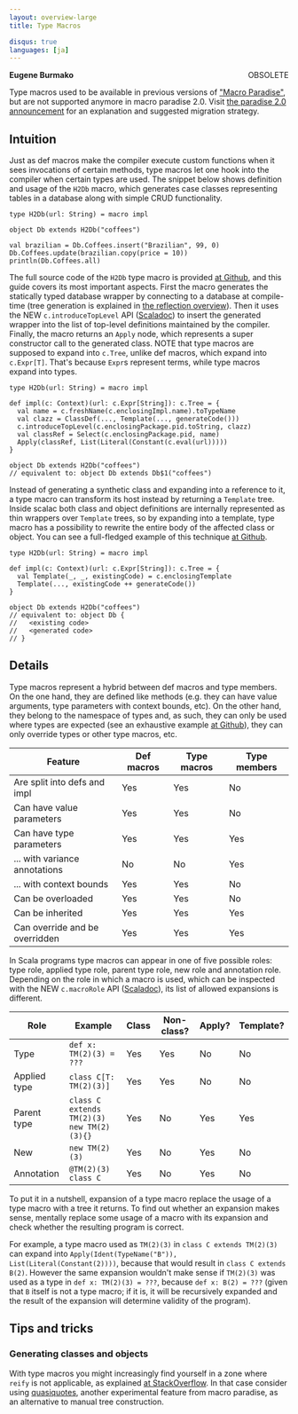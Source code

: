 ```yaml
---
layout: overview-large
title: Type Macros

disqus: true
languages: [ja]
---
```

<span class="label important" style="float: right;">OBSOLETE</span>

**Eugene Burmako**

Type macros used to be available in previous versions of ["Macro Paradise"](/overviews/macros/paradise.html),
but are not supported anymore in macro paradise 2.0.
Visit [the paradise 2.0 announcement](http://scalamacros.org/news/2013/08/05/macro-paradise-2.0.0-snapshot.html)
for an explanation and suggested migration strategy.

## Intuition

Just as def macros make the compiler execute custom functions when it sees invocations of certain methods, type macros let one hook into the compiler when certain types are used. The snippet below shows definition and usage of the `H2Db` macro, which generates case classes representing tables in a database along with simple CRUD functionality.

    type H2Db(url: String) = macro impl

    object Db extends H2Db("coffees")

    val brazilian = Db.Coffees.insert("Brazilian", 99, 0)
    Db.Coffees.update(brazilian.copy(price = 10))
    println(Db.Coffees.all)

The full source code of the `H2Db` type macro is provided [at Github](https://github.com/xeno-by/typemacros-h2db), and this guide covers its most important aspects. First the macro generates the statically typed database wrapper by connecting to a database at compile-time (tree generation is explained in [the reflection overview](http://docs.scala-lang.org/overviews/reflection/overview.html)). Then it uses the <span class="label success">NEW</span> `c.introduceTopLevel` API ([Scaladoc](https://scala-webapps.epfl.ch/jenkins/view/misc/job/macro-paradise211-nightly-main/ws/dists/latest/doc/scala-devel-docs/api/index.html#scala.reflect.macros.Synthetics)) to insert the generated wrapper into the list of top-level definitions maintained by the compiler. Finally, the macro returns an `Apply` node, which represents a super constructor call to the generated class. <span class="label warning">NOTE</span> that type macros are supposed to expand into `c.Tree`, unlike def macros, which expand into `c.Expr[T]`. That's because `Expr`s represent terms, while type macros expand into types.

    type H2Db(url: String) = macro impl

    def impl(c: Context)(url: c.Expr[String]): c.Tree = {
      val name = c.freshName(c.enclosingImpl.name).toTypeName
      val clazz = ClassDef(..., Template(..., generateCode()))
      c.introduceTopLevel(c.enclosingPackage.pid.toString, clazz)
      val classRef = Select(c.enclosingPackage.pid, name)
      Apply(classRef, List(Literal(Constant(c.eval(url)))))
    }

    object Db extends H2Db("coffees")
    // equivalent to: object Db extends Db$1("coffees")

Instead of generating a synthetic class and expanding into a reference to it, a type macro can transform its host instead by returning a `Template` tree. Inside scalac both class and object definitions are internally represented as thin wrappers over `Template` trees, so by expanding into a template, type macro has a possibility to rewrite the entire body of the affected class or object. You can see a full-fledged example of this technique [at Github](https://github.com/xeno-by/typemacros-lifter).

    type H2Db(url: String) = macro impl

    def impl(c: Context)(url: c.Expr[String]): c.Tree = {
      val Template(_, _, existingCode) = c.enclosingTemplate
      Template(..., existingCode ++ generateCode())
    }

    object Db extends H2Db("coffees")
    // equivalent to: object Db {
    //   <existing code>
    //   <generated code>
    // }

## Details

Type macros represent a hybrid between def macros and type members. On the one hand, they are defined like methods (e.g. they can have value arguments, type parameters with context bounds, etc). On the other hand, they belong to the namespace of types and, as such, they can only be used where types are expected (see an exhaustive example [at Github](https://github.com/scalamacros/kepler/blob/paradise/macros211/test/files/run/macro-typemacros-used-in-funny-places-a/Test_2.scala)), they can only override types or other type macros, etc.

| Feature                        | Def macros | Type macros | Type members |
|--------------------------------|------------|-------------|--------------|
| Are split into defs and impl   | Yes        | Yes         | No           |
| Can have value parameters      | Yes        | Yes         | No           |
| Can have type parameters       | Yes        | Yes         | Yes          |
| ... with variance annotations  | No         | No          | Yes          |
| ... with context bounds        | Yes        | Yes         | No           |
| Can be overloaded              | Yes        | Yes         | No           |
| Can be inherited               | Yes        | Yes         | Yes          |
| Can override and be overridden | Yes        | Yes         | Yes          |

In Scala programs type macros can appear in one of five possible roles: type role, applied type role, parent type role, new role and annotation role. Depending on the role in which a macro is used, which can be inspected with the <span class="label success">NEW</span> `c.macroRole` API ([Scaladoc](https://scala-webapps.epfl.ch/jenkins/view/misc/job/macro-paradise-nightly-main/ws/dists/latest/doc/scala-devel-docs/api/index.html#scala.reflect.macros.Enclosures)), its list of allowed expansions is different.

| Role         | Example                                         | Class | Non-class? | Apply? | Template? |
|--------------|-------------------------------------------------|-------|------------|--------|-----------|
| Type         | `def x: TM(2)(3) = ???`                         | Yes   | Yes        | No     | No        |
| Applied type | `class C[T: TM(2)(3)]`                          | Yes   | Yes        | No     | No        |
| Parent type  | `class C extends TM(2)(3)`<br/>`new TM(2)(3){}` | Yes   | No         | Yes    | Yes       |
| New          | `new TM(2)(3)`                                  | Yes   | No         | Yes    | No        |
| Annotation   | `@TM(2)(3) class C`                             | Yes   | No         | Yes    | No        |

To put it in a nutshell, expansion of a type macro replace the usage of a type macro with a tree it returns. To find out whether an expansion makes sense, mentally replace some usage of a macro with its expansion and check whether the resulting program is correct.

For example, a type macro used as `TM(2)(3)` in `class C extends TM(2)(3)` can expand into `Apply(Ident(TypeName("B")), List(Literal(Constant(2))))`, because that would result in `class C extends B(2)`. However the same expansion wouldn't make sense if `TM(2)(3)` was used as a type in `def x: TM(2)(3) = ???`, because `def x: B(2) = ???` (given that `B` itself is not a type macro; if it is, it will be recursively expanded and the result of the expansion will determine validity of the program).

## Tips and tricks

### Generating classes and objects

With type macros you might increasingly find yourself in a zone where `reify` is not applicable, as explained [at StackOverflow](http://stackoverflow.com/questions/13795490/how-to-use-type-calculated-in-scala-macro-in-a-reify-clause). In that case consider using [quasiquotes](/overviews/quasiquotes/intro.html), another experimental feature from macro paradise, as an alternative to manual tree construction.
